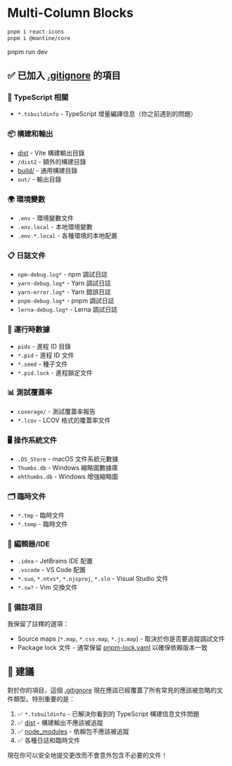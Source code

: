 # Multi-Column Blocks

```bash
pnpm i react-icons
pnpm i @mantine/core
```

pnpm run dev


## ✅ 已加入 [.gitignore](vscode-file://vscode-app/c:/Users/dpes8/AppData/Local/Programs/Microsoft%20VS%20Code/resources/app/out/vs/code/electron-browser/workbench/workbench.html) 的項目

### 🔧 **TypeScript 相關**

* `*.tsbuildinfo` - TypeScript 增量編譯信息（你之前遇到的問題）

### 📦 **構建和輸出**

* [dist](vscode-file://vscode-app/c:/Users/dpes8/AppData/Local/Programs/Microsoft%20VS%20Code/resources/app/out/vs/code/electron-browser/workbench/workbench.html) - Vite 構建輸出目錄
* `/dist2` - 額外的構建目錄
* [build/](vscode-file://vscode-app/c:/Users/dpes8/AppData/Local/Programs/Microsoft%20VS%20Code/resources/app/out/vs/code/electron-browser/workbench/workbench.html) - 通用構建目錄
* `out/` - 輸出目錄

### 🌍 **環境變數**

* `.env` - 環境變數文件
* `.env.local` - 本地環境變數
* `.env.*.local` - 各種環境的本地配置

### 📋 **日誌文件**

* `npm-debug.log*` - npm 調試日誌
* `yarn-debug.log*` - Yarn 調試日誌
* `yarn-error.log*` - Yarn 錯誤日誌
* `pnpm-debug.log*` - pnpm 調試日誌
* `lerna-debug.log*` - Lerna 調試日誌

### 🔄 **運行時數據**

* `pids` - 進程 ID 目錄
* `*.pid` - 進程 ID 文件
* `*.seed` - 種子文件
* `*.pid.lock` - 進程鎖定文件

### 📊 **測試覆蓋率**

* `coverage/` - 測試覆蓋率報告
* `*.lcov` - LCOV 格式的覆蓋率文件

### 🖥️ **操作系統文件**

* `.DS_Store` - macOS 文件系統元數據
* `Thumbs.db` - Windows 縮略圖數據庫
* `ehthumbs.db` - Windows 增強縮略圖

### 🗂️ **臨時文件**

* `*.tmp` - 臨時文件
* `*.temp` - 臨時文件

### 💼 **編輯器/IDE**

* `.idea` - JetBrains IDE 配置
* `.vscode` - VS Code 配置
* `*.suo`, `*.ntvs*`, `*.njsproj`, `*.sln` - Visual Studio 文件
* `*.sw?` - Vim 交換文件

### 📝 **備註項目**

我保留了註釋的選項：

* Source maps (`*.map`, `*.css.map`, `*.js.map`) - 取決於你是否要追蹤調試文件
* Package lock 文件 - 通常保留 [pnpm-lock.yaml](vscode-file://vscode-app/c:/Users/dpes8/AppData/Local/Programs/Microsoft%20VS%20Code/resources/app/out/vs/code/electron-browser/workbench/workbench.html) 以確保依賴版本一致

## 🎯 **建議**

對於你的項目，這個 [.gitignore](vscode-file://vscode-app/c:/Users/dpes8/AppData/Local/Programs/Microsoft%20VS%20Code/resources/app/out/vs/code/electron-browser/workbench/workbench.html) 現在應該已經覆蓋了所有常見的應該被忽略的文件類型。特別重要的是：

1. ✅ `*.tsbuildinfo` - 已解決你看到的 TypeScript 構建信息文件問題
2. ✅ [dist](vscode-file://vscode-app/c:/Users/dpes8/AppData/Local/Programs/Microsoft%20VS%20Code/resources/app/out/vs/code/electron-browser/workbench/workbench.html) - 構建輸出不應該被追蹤
3. ✅ [node_modules](vscode-file://vscode-app/c:/Users/dpes8/AppData/Local/Programs/Microsoft%20VS%20Code/resources/app/out/vs/code/electron-browser/workbench/workbench.html) - 依賴包不應該被追蹤
4. ✅ 各種日誌和臨時文件

現在你可以安全地提交更改而不會意外包含不必要的文件！
